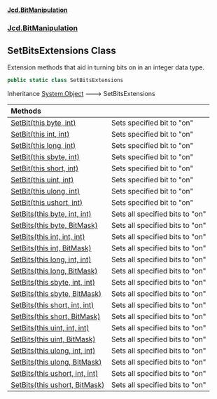 #### [Jcd.BitManipulation](index.md 'index')
### [Jcd.BitManipulation](Jcd.BitManipulation.md 'Jcd.BitManipulation')

## SetBitsExtensions Class

Extension methods that aid in turning bits on in an integer data type.

```csharp
public static class SetBitsExtensions
```

Inheritance [System.Object](https://docs.microsoft.com/en-us/dotnet/api/System.Object 'System.Object') &#129106; SetBitsExtensions

| Methods | |
| :--- | :--- |
| [SetBit(this byte, int)](Jcd.BitManipulation.SetBitsExtensions.SetBit(thisbyte,int).md 'Jcd.BitManipulation.SetBitsExtensions.SetBit(this byte, int)') | Sets specified bit to "on" |
| [SetBit(this int, int)](Jcd.BitManipulation.SetBitsExtensions.SetBit(thisint,int).md 'Jcd.BitManipulation.SetBitsExtensions.SetBit(this int, int)') | Sets specified bit to "on" |
| [SetBit(this long, int)](Jcd.BitManipulation.SetBitsExtensions.SetBit(thislong,int).md 'Jcd.BitManipulation.SetBitsExtensions.SetBit(this long, int)') | Sets specified bit to "on" |
| [SetBit(this sbyte, int)](Jcd.BitManipulation.SetBitsExtensions.SetBit(thissbyte,int).md 'Jcd.BitManipulation.SetBitsExtensions.SetBit(this sbyte, int)') | Sets specified bit to "on" |
| [SetBit(this short, int)](Jcd.BitManipulation.SetBitsExtensions.SetBit(thisshort,int).md 'Jcd.BitManipulation.SetBitsExtensions.SetBit(this short, int)') | Sets specified bit to "on" |
| [SetBit(this uint, int)](Jcd.BitManipulation.SetBitsExtensions.SetBit(thisuint,int).md 'Jcd.BitManipulation.SetBitsExtensions.SetBit(this uint, int)') | Sets specified bit to "on" |
| [SetBit(this ulong, int)](Jcd.BitManipulation.SetBitsExtensions.SetBit(thisulong,int).md 'Jcd.BitManipulation.SetBitsExtensions.SetBit(this ulong, int)') | Sets specified bit to "on" |
| [SetBit(this ushort, int)](Jcd.BitManipulation.SetBitsExtensions.SetBit(thisushort,int).md 'Jcd.BitManipulation.SetBitsExtensions.SetBit(this ushort, int)') | Sets specified bit to "on" |
| [SetBits(this byte, int, int)](Jcd.BitManipulation.SetBitsExtensions.SetBits(thisbyte,int,int).md 'Jcd.BitManipulation.SetBitsExtensions.SetBits(this byte, int, int)') | Sets all specified bits to "on" |
| [SetBits(this byte, BitMask)](Jcd.BitManipulation.SetBitsExtensions.SetBits(thisbyte,Jcd.BitManipulation.BitMask).md 'Jcd.BitManipulation.SetBitsExtensions.SetBits(this byte, Jcd.BitManipulation.BitMask)') | Sets all specified bits to "on" |
| [SetBits(this int, int, int)](Jcd.BitManipulation.SetBitsExtensions.SetBits(thisint,int,int).md 'Jcd.BitManipulation.SetBitsExtensions.SetBits(this int, int, int)') | Sets all specified bits to "on" |
| [SetBits(this int, BitMask)](Jcd.BitManipulation.SetBitsExtensions.SetBits(thisint,Jcd.BitManipulation.BitMask).md 'Jcd.BitManipulation.SetBitsExtensions.SetBits(this int, Jcd.BitManipulation.BitMask)') | Sets all specified bits to "on" |
| [SetBits(this long, int, int)](Jcd.BitManipulation.SetBitsExtensions.SetBits(thislong,int,int).md 'Jcd.BitManipulation.SetBitsExtensions.SetBits(this long, int, int)') | Sets all specified bits to "on" |
| [SetBits(this long, BitMask)](Jcd.BitManipulation.SetBitsExtensions.SetBits(thislong,Jcd.BitManipulation.BitMask).md 'Jcd.BitManipulation.SetBitsExtensions.SetBits(this long, Jcd.BitManipulation.BitMask)') | Sets all specified bits to "on" |
| [SetBits(this sbyte, int, int)](Jcd.BitManipulation.SetBitsExtensions.SetBits(thissbyte,int,int).md 'Jcd.BitManipulation.SetBitsExtensions.SetBits(this sbyte, int, int)') | Sets all specified bits to "on" |
| [SetBits(this sbyte, BitMask)](Jcd.BitManipulation.SetBitsExtensions.SetBits(thissbyte,Jcd.BitManipulation.BitMask).md 'Jcd.BitManipulation.SetBitsExtensions.SetBits(this sbyte, Jcd.BitManipulation.BitMask)') | Sets all specified bits to "on" |
| [SetBits(this short, int, int)](Jcd.BitManipulation.SetBitsExtensions.SetBits(thisshort,int,int).md 'Jcd.BitManipulation.SetBitsExtensions.SetBits(this short, int, int)') | Sets all specified bits to "on" |
| [SetBits(this short, BitMask)](Jcd.BitManipulation.SetBitsExtensions.SetBits(thisshort,Jcd.BitManipulation.BitMask).md 'Jcd.BitManipulation.SetBitsExtensions.SetBits(this short, Jcd.BitManipulation.BitMask)') | Sets all specified bits to "on" |
| [SetBits(this uint, int, int)](Jcd.BitManipulation.SetBitsExtensions.SetBits(thisuint,int,int).md 'Jcd.BitManipulation.SetBitsExtensions.SetBits(this uint, int, int)') | Sets all specified bits to "on" |
| [SetBits(this uint, BitMask)](Jcd.BitManipulation.SetBitsExtensions.SetBits(thisuint,Jcd.BitManipulation.BitMask).md 'Jcd.BitManipulation.SetBitsExtensions.SetBits(this uint, Jcd.BitManipulation.BitMask)') | Sets all specified bits to "on" |
| [SetBits(this ulong, int, int)](Jcd.BitManipulation.SetBitsExtensions.SetBits(thisulong,int,int).md 'Jcd.BitManipulation.SetBitsExtensions.SetBits(this ulong, int, int)') | Sets all specified bits to "on" |
| [SetBits(this ulong, BitMask)](Jcd.BitManipulation.SetBitsExtensions.SetBits(thisulong,Jcd.BitManipulation.BitMask).md 'Jcd.BitManipulation.SetBitsExtensions.SetBits(this ulong, Jcd.BitManipulation.BitMask)') | Sets all specified bits to "on" |
| [SetBits(this ushort, int, int)](Jcd.BitManipulation.SetBitsExtensions.SetBits(thisushort,int,int).md 'Jcd.BitManipulation.SetBitsExtensions.SetBits(this ushort, int, int)') | Sets all specified bits to "on" |
| [SetBits(this ushort, BitMask)](Jcd.BitManipulation.SetBitsExtensions.SetBits(thisushort,Jcd.BitManipulation.BitMask).md 'Jcd.BitManipulation.SetBitsExtensions.SetBits(this ushort, Jcd.BitManipulation.BitMask)') | Sets all specified bits to "on" |
